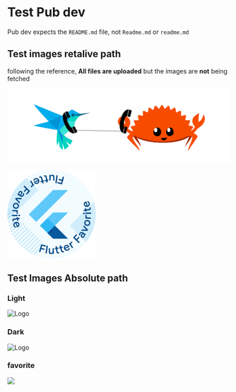 # Test Pub dev

Pub dev  expects the `README.md` file, not `Readme.md` or `readme.md`


## Test images retalive path

following the reference, **All files are uploaded** but the images are **not** being fetched

![Logo](./website/misc/logo.png)


[<img src="website/misc/flutter_favorite.png" width="200" />](https://flutter.dev/docs/development/packages-and-plugins/favorites)


## Test Images Absolute path

### Light
![Logo](https://github.com/samuel-cavalcanti/flutter_rust_bridge/raw/logos/website/misc/logo.png#gh-light-mode-only)

### Dark
![Logo](https://github.com/samuel-cavalcanti/flutter_rust_bridge/raw/logos/website/misc/logo_dark.png#gh-dark-mode-only)

### favorite

[<img src="https://github.com/samuel-cavalcanti/flutter_rust_bridge/raw/logos/website/misc/flutter_favorite.png" width="200" />](https://flutter.dev/docs/development/packages-and-plugins/favorites)

